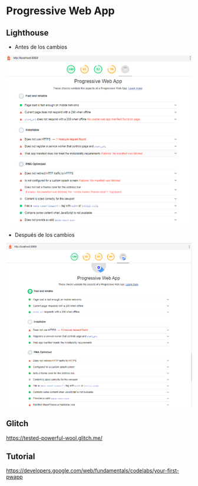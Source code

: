 # Progressive Web App

## Lighthouse 

* Antes de los cambios

![antes](./reports/2.png)

* Después de los cambios

![antes](./reports/3.png)

## Glitch

https://tested-powerful-wool.glitch.me/

## Tutorial

https://developers.google.com/web/fundamentals/codelabs/your-first-pwapp